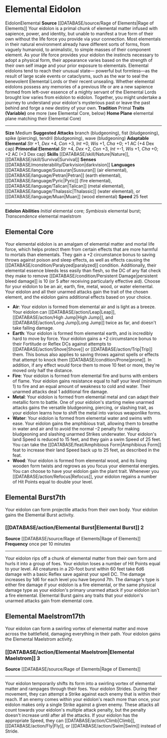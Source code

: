﻿---
id: '12'
land_speed: '25'
language:
- '[[DATABASE/language/Sussuran|Sussuran]] (air elemental)'
- '[[DATABASE/language/Petran|Petran]] (earth elemental)'
- '[[DATABASE/language/Pyric|Pyric]] (fire elemental)'
- '[[DATABASE/language/Talican|Talican]] (metal elemental)'
- '[[DATABASE/language/Thalassic|Thalassic]] (water elemental)'
- or [[DATABASE/language/Muan|Muan]] (wood elemental)
max_speed: '25'
name: Elemental Eidolon
rarity: Common
sense:
- '[[DATABASE/monsterability/Darkvision|darkvision]]'
size: Medium
skill:
- '[[DATABASE/skill/Nature|Nature]]'
- '[[DATABASE/skill/Survival|Survival]]'
source: '[[DATABASE/source/Rage of Elements|Rage of Elements]]'
speed:
- 25 feet
tradition:
- Primal
trait:
- '[[DATABASE/trait/Eidolon|Eidolon]]'
- '[[DATABASE/trait/Elemental|Elemental]]'
type: Summoner Eidolon

---
# Elemental Eidolon

<span class="item-trait">Eidolon</span><span class="item-trait">Elemental</span>
**Source** [[DATABASE/source/Rage of Elements|Rage of Elements]]
Your eidolon is a primal chunk of elemental matter infused with sapience, power, and identity, but unable to manifest a true form of their own without the life force you provide via your connection. Most elementals in their natural environment already have different sorts of forms, from vaguely humanoid, to animalistic, to simple masses of their component element. As your life force provides your eidolon the instincts necessary to adopt a physical form, their appearance varies based on the strength of their own self image and your prior exposure to elementals.
 Elemental eidolons tend to reach their unusual state— powerful but formless—as the result of large scale events or cataclysms, such as the war to seal the benevolent Elemental Lords or their recent unsealing. Whether elemental eidolons possess any memories of a previous life or are a new sapience formed from left-over essence of a mighty servant of the Elemental Lords brought low varies from eidolon to eidolon. Together, you might undertake a journey to understand your eidolon's mysterious past or leave the past behind and forge a new destiny of your own.
**Tradition** Primal
**Traits (Variable)** one more (see Elemental Core, below)
**Home Plane** elemental plane matching their Elemental Core)

---
**Size** Medium
**Suggested Attacks** branch (bludgeoning), fist (bludgeoning), spike (piercing), tendril (bludgeoning), wave (bludgeoning)
**Adaptable Elemental** _Str_ +1, _Dex_ +4, _Con_ +3, _Int_ +0, _Wis_ +1, _Cha_ +0; +1 AC (+4 Dex cap)
**Primordial Elemental** _Str_ +4, _Dex_ +2, _Con_ +3, _Int_ +-1, _Wis_ +1, _Cha_ +0; +2 AC (+3 Dex cap)
**Skills** [[DATABASE/skill/Nature|Nature]], [[DATABASE/skill/Survival|Survival]]
**Senses** [[DATABASE/monsterability/Darkvision|darkvision]]
**Languages** [[DATABASE/language/Sussuran|Sussuran]] (air elemental), [[DATABASE/language/Petran|Petran]] (earth elemental), [[DATABASE/language/Pyric|Pyric]] (fire elemental), [[DATABASE/language/Talican|Talican]] (metal elemental), [[DATABASE/language/Thalassic|Thalassic]] (water elemental), or [[DATABASE/language/Muan|Muan]] (wood elemental)
**Speed** 25 feet

---
**Eidolon Abilities** _Initial_ elemental core; _Symbiosis_ elemental burst; _Transcendence_ elemental maelstrom

## Elemental Core

Your elemental eidolon is an amalgam of elemental matter and mortal life force, which helps protect them from certain effects that are more harmful to mortals than elementals. They gain a +2 circumstance bonus to saving throws against poison and sleep effects, as well as effects causing the [[DATABASE/condition/Paralyzed|paralyzed]] condition. Additionally, their elemental essence bleeds less easily than flesh, so the DC of any flat check they make to remove [[DATABASE/condition/Persistent Damage|persistent bleed damage]] is 10 (or 5 after receiving particularly effective aid). Choose for your eidolon to be an air, earth, fire, metal, wood, or water elemental. Your eidolon and all their unarmed attacks gain the trait of the chosen element, and the eidolon gains additional effects based on your choice.

* **Air**: Your eidolon is formed from elemental air and is light as a breeze. Your eidolon can [[DATABASE/action/Leap|Leap]], [[DATABASE/action/High Jump|High Jump]], and [[DATABASE/action/Long Jump|Long Jump]] twice as far, and doesn't take falling damage.
* **Earth**: Your eidolon is formed from elemental earth, and is incredibly hard to move by force. Your eidolon gains a +2 circumstance bonus to their Fortitude or Reflex DCs against attempts to [[DATABASE/action/Shove|Shove]] or [[DATABASE/action/Trip|Trip]] them. This bonus also applies to saving throws against spells or effects that attempt to knock them [[DATABASE/condition/Prone|prone]]. In addition, if any effect would force them to move 10 feet or more, they're moved only half the distance.
* **Fire**: Your eidolon is formed from elemental fire and burns with embers of flame. Your eidolon gains resistance equal to half your level (minimum 1) to fire and an equal amount of weakness to cold and water. Their unarmed attacks deal 1 additional fire damage.
* **Metal**: Your eidolon is formed from elemental metal and can adapt their metallic form to battle. One of your eidolon's starting melee unarmed attacks gains the versatile bludgeoning, piercing, or slashing trait, as your eidolon learns how to shift the metal into various weaponlike forms.
* **Water**: Your eidolon is formed from elemental water and swims with ease. Your eidolon gains the amphibious trait, allowing them to breathe in water and air and to avoid the normal –2 penalty for making bludgeoning and slashing unarmed Strikes underwater. Your eidolon's land Speed is reduced to 15 feet, and they gain a swim Speed of 25 feet. You can take the [[DATABASE/feat/Amphibious Form|Amphibious Form]] feat to increase their land Speed back up to 25 feet, as described in the feat.
* **Wood**: Your eidolon is formed from elemental wood, and its living wooden form twists and regrows as you focus your elemental energies. You can choose to have your eidolon gain the plant trait. Whenever you [[DATABASE/action/Refocus|Refocus]], your eidolon regains a number of Hit Points equal to double your level.

## Elemental Burst<span class="item-type">7th</span>

Your eidolon can form projectile attacks from their own body. Your eidolon gains the Elemental Burst activity.

### [[DATABASE/action/Elemental Burst|Elemental Burst]] <span class="action-icon">2</span>

**Source** [[DATABASE/source/Rage of Elements|Rage of Elements]]
**Frequency** once per 10 minutes

---
Your eidolon rips off a chunk of elemental matter from their own form and hurls it into a group of foes. Your eidolon loses a number of Hit Points equal to your level. All creatures in a 20-foot burst within 60 feet take 6d6 damage with a basic Reflex save against your spell DC. The damage increases by 1d6 for each level you have beyond 7th. The damage's type is either fire damage if your eidolon is a fire elemental, or the same physical damage type as your eidolon's primary unarmed attack if your eidolon isn't a fire elemental. Elemental Burst gains any traits that your eidolon's unarmed attacks gain from elemental core.

## Elemental Maelstrom<span class="item-type">17th</span>

Your eidolon can form a swirling vortex of elemental matter and move across the battlefield, damaging everything in their path. Your eidolon gains the Elemental Maelstrom activity.

### [[DATABASE/action/Elemental Maelstrom|Elemental Maelstrom]] <span class="action-icon">3</span>

**Source** [[DATABASE/source/Rage of Elements|Rage of Elements]]

---
Your eidolon temporarily shifts its form into a swirling vortex of elemental matter and rampages through their foes. Your eidolon Strides. During their movement, they can attempt a Strike against each enemy that is within their reach. If an enemy comes within your eidolon's reach more than once, your eidolon makes only a single Strike against a given enemy. These attacks all count towards your eidolon's multiple attack penalty, but the penalty doesn't increase until after all the attacks. If your eidolon has the appropriate Speed, they can [[DATABASE/action/Climb|Climb]], [[DATABASE/action/Fly|Fly]], or [[DATABASE/action/Swim|Swim]] instead of Stride.